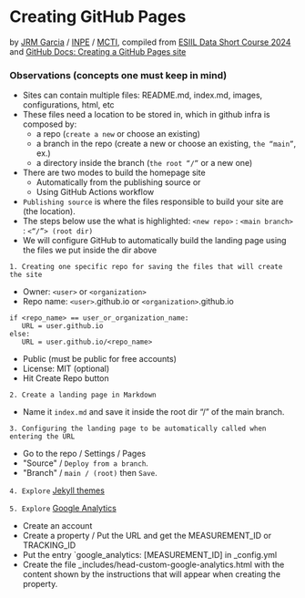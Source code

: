 # Creating GitHub Pages
by [JRM Garcia](https://garcia-inpe.github.io/) / [INPE](https://www.gov.br/inpe/pt-br) / [MCTI](https://www.gov.br/mcti/pt-br), compiled from [ESIIL Data Short Course 2024](https://cu-esiil-edu.github.io/2024-data-short-course/) and [GitHub Docs: Creating a GitHub Pages site](https://docs.github.com/en/pages/getting-started-with-github-pages/creating-a-github-pages-site)

### Observations (concepts one must keep in mind)

* Sites can contain multiple files: README.md, index.md, images, configurations, html, etc
* These files need a location to be stored in, which in github infra is composed by:
  * a repo (`create a new` or choose an existing)
  * a branch in the repo (create a new or choose an existing, `the “main”`, ex.)
  * a directory inside the branch (`the root “/”` or a new one)
* There are two modes to build the homepage site
  * Automatically from the publishing source or
  * Using GitHub Actions workflow
* `Publishing source` is where the files responsible to build your site are (the location).
* The steps below use the what is highlighted: `<new repo>` : `<main branch>` : `<“/”> (root dir)`
* We will configure GitHub to automatically build the landing page using the files we put inside the dir above

`1. Creating one specific repo for saving the files that will create the site`
* Owner: `<user>` or `<organization>`
* Repo name: `<user>`.github.io or `<organization>`.github.io  
```
if <repo_name> == user_or_organization_name:
   URL = user.github.io
else:
   URL = user.github.io/<repo_name>
```
* Public (must be public for free accounts)
* License: MIT (optional)
* Hit Create Repo button

`2. Create a landing page in Markdown`
* Name it `index.md` and save it inside the root dir “/” of the main branch.

`3. Configuring the landing page to be automatically called when entering the URL`
* Go to the repo / Settings / Pages
* "Source" / `Deploy from a branch`.
* "Branch" / `main / (root)` then `Save`.

`4. Explore` [Jekyll themes](https://docs.github.com/pages/setting-up-a-github-pages-site-with-jekyll/adding-a-theme-to-your-github-pages-site-using-jekyll)

`5. Explore` [Google Analytics](https://analytics.google.com/)
* Create an account
* Create a property / Put the URL and get the MEASUREMENT_ID or TRACKING_ID
* Put the entry `google_analytics: [MEASUREMENT_ID] in _config.yml
* Create the file _includes/head-custom-google-analytics.html with the content shown by the instructions that will appear when creating the property.


